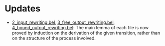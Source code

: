 # Updates

- [2_input_rewriting.bel](2_input_rewriting.bel), [3_free_output_rewriting.bel](3_free_output_rewriting.bel), [4_bound_output_rewriting.bel](4_bound_output_rewriting.bel):
The main lemma of each file is now proved by induction on the derivation of the given transition, rather than on the structure of the process involved.